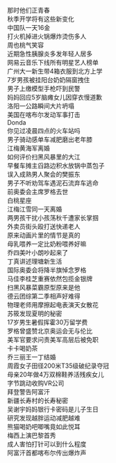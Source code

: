 那时他们正青春  
秋季开学将有这些新变化  
中国队一天16金  
打火机掉进火锅爆炸烫伤多人  
周也桃气笑容  
近期急性胰腺炎多发年轻人居多  
网易云音乐下线所有明星艺人榜单  
广州大一新生带4箱衣服到北方上学  
7岁男孩被挂阳台奶奶隔窗拽住  
男子上缴模型手枪吓到民警  
妈妈回应5岁脑瘫女儿因穿衣慢道歉  
洛阳一公路瞬间大片坍塌  
美国在喀布尔发动军事打击  
Donda  
你见过凌晨四点的火车站吗  
男子骑动感单车减肥磨出老年膝  
江梅黄海军离婚  
如何评价扫黑风暴里的大江  
早餐车摊主舀路边积水放锅中蒸包子  
误入成熟男人聚会的樊振东  
男子不听劝驾车遇泥石流弃车逃命  
前奥委会主席罗格去世  
白桃星座  
江梅江雪同一天离婚  
两男孩干扰小孩荡秋千遭家长掌掴  
外卖员街头殴打送快递老人  
原来动画片里的情节是真的  
母乳喂养一定比奶粉喂养好嘛  
乔四美叶小朗吵起来了  
丁真讲述理塘新生活  
国际奥委会将降半旗悼念罗格  
马佳李桂芝重赛依然包揽金银牌  
扫黑风暴菜霸原型原来是他  
德云团综第二季相声好难得  
物理老师用摩擦起电表演天女散花  
苏筱发现夏明的秘密  
17岁男生暑假挥霍30万留学费  
罗格曾盛赞北京奥运会无与伦比  
美军官要求问责美军高层后被免职  
卡卡喝奶茶  
乔三丽王一丁结婚  
周霞女子田径200米T35级破纪录夺冠  
母亲20年做4万双棉鞋养活残疾女儿  
字节跳动收购VR公司  
拜登警告阿富汗  
新疆长寿村的长寿秘密  
吴谢宇妈妈银行卡密码是儿子生日  
研究发现越胖运动减肥越难  
熊猫喝奶吧唧嘴竟如此悦耳  
梅西上演巴黎首秀  
成人害怕打针可以到什么程度  
阿富汗首都喀布尔传出爆炸声  
